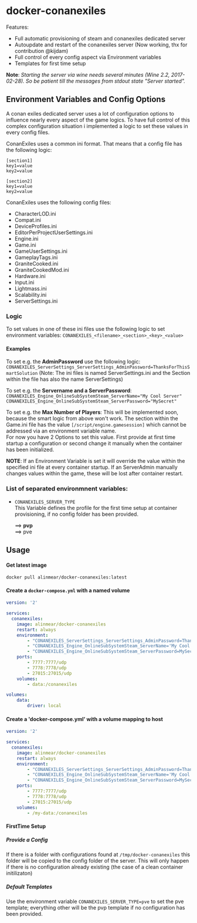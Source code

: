 # docker-conanexiles

Features:
* Full automatic provisioning of steam and conanexiles dedicated server
* Autoupdate and restart of the conanexiles server (Now working, thx for contribution @kijdam) 
* Full control of every config aspect via Environment variables
* Templates for first time setup

**Note**: *Starting the server via wine needs several minutes (Wine 2.2, 2017-02-28). So be patient till the messages from stdout state "Server started".*

## Environment Variables and Config Options
A conan exiles dedicated server uses a lot of configuration options to influence nearly every aspect of the game logics.
To have full control of this complex configuration situation i implemented a logic to set these values in every config files.

ConanExiles uses a common ini format. That means that a config file has the following logic:
   
```
[section1]
key1=value
key2=value

[section2] 
key1=value
key2=value
```
   
ConanExiles uses the following config files:
* CharacterLOD.ini
* Compat.ini
* DeviceProfiles.ini
* EditorPerProjectUserSettings.ini
* Engine.ini
* Game.ini
* GameUserSettings.ini
* GameplayTags.ini
* GraniteCooked.ini
* GraniteCookedMod.ini
* Hardware.ini
* Input.ini
* Lightmass.ini
* Scalability.ini
* ServerSettings.ini

### Logic
   
To set values in one of these ini files use the following logic to set environment variables:
`CONANEXILES_<filename>_<section>_<key>_<value>`

#### Examples
To set e.g. the **AdminPassword** use the following logic:
`CONANEXILES_ServerSettings_ServerSettings_AdminPassword=ThanksForThisSmartSolution` 
(Note: The ini files is named   ServerSettings.ini and the Section within the file has also the name ServerSettings)

To set e.g. the **Servername and a ServerPassword**:
`CONANEXILES_Engine_OnlineSubSystemSteam_ServerName="My Cool Server"`
`CONANEXILES_Engine_OnlineSubSystemSteam_ServerPassword="MySecret"`

To set e.g. the **Max Number of Players**:
This will be implemented soon, because the smart logic from above won't work. The section within the Game.ini file has the value `[/script/engine.gamesession]` which cannot be addressed via an environment variable name.  
For now you have 2 Options to set this value. First provide at first time startup a configuration or second change it manually when the container has been initialized.
   
**NOTE**: If an Environment Variable is set it will override the value within the specified ini file at every container startup. If an ServerAdmin manually changes values within the game, these will be lost after container restart.

###  List of separated environmnent variables:

* `CONANEXILES_SERVER_TYPE`  
This Variable defines the profile for the first time setup at container provisioning, if no config folder has been provided.  
   
	==> **pvp**  
	==> pve  

## Usage

#### Get latest image
`docker pull alinmear/docker-conanexiles:latest`

#### Create a `docker-compose.yml` with a named volume

```yaml
version: '2'

services:
  conanexiles:
    image: alinmear/docker-conanexiles
    restart: always
    environment:
        - "CONANEXILES_ServerSettings_ServerSettings_AdminPassword=ThanksForThisSmartSolution"
        - "CONANEXILES_Engine_OnlineSubSystemSteam_ServerName='My Cool Server'"
        - "CONANEXILES_Engine_OnlineSubSystemSteam_ServerPassword=MySecret"
    ports:
        - 7777:7777/udp
        - 7778:7778/udp
        - 27015:27015/udp
    volumes:
        - data:/conanexiles

volumes:
    data:
        driver: local
```

#### Create a 'docker-compose.yml' with a volume mapping to host 

```yaml
version: '2'

services:
  conanexiles:
    image: alinmear/docker-conanexiles
    restart: always
    environment:
        - "CONANEXILES_ServerSettings_ServerSettings_AdminPassword=ThanksForThisSmartSolution"
        - "CONANEXILES_Engine_OnlineSubSystemSteam_ServerName='My Cool Server'"
        - "CONANEXILES_Engine_OnlineSubSystemSteam_ServerPassword=MySecret"
    ports:
        - 7777:7777/udp
        - 7778:7778/udp
        - 27015:27015/udp
    volumes:
        - /my-data:/conanexiles
```

#### FirstTime Setup

##### Provide a Config     
If there is a folder with configurations found at `/tmp/docker-conanexiles` this folder will be copied to the config folder of the server. This will only happen if there is no configuration already existing (the case of a clean container initilizaton)

##### Default Templates   
Use the environment variable `CONANEXILES_SERVER_TYPE=pve` to set the pve template; everything other will be the pvp template if no configuration has been provided.
